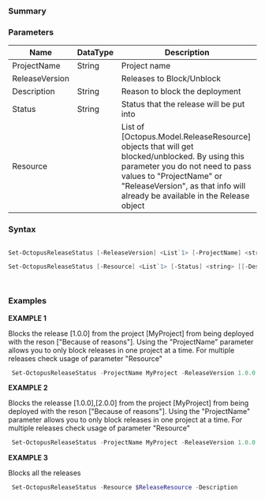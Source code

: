 ﻿### Summary


### Parameters
| Name | DataType          | Description |
| ------------- | ----------- | ----------- |
| ProjectName | String |  Project name     |
| ReleaseVersion |  |  Releases to Block/Unblock     |
| Description | String |  Reason to block the deployment     |
| Status | String |  Status that the release will be put into     |
| Resource |  |  List of [Octopus.Model.ReleaseResource] objects that will get blocked/unblocked. By using this parameter you do not need to pass values to "ProjectName" or  "ReleaseVersion", as that info will already be available in the Release object     |

### Syntax
``` powershell

Set-OctopusReleaseStatus [-ReleaseVersion] <List`1> [-ProjectName] <string> [-Status] <string> [[-Description] <string>] [<CommonParameters>]

Set-OctopusReleaseStatus [-Resource] <List`1> [-Status] <string> [[-Description] <string>] [<CommonParameters>]




``` 

### Examples 

**EXAMPLE 1**

Blocks the release [1.0.0] from the project [MyProject] from being deployed with the reson ["Because of reasons"]. Using the "ProjectName" parameter allows you to only block releases in one project at a time. For multiple releases check usage of parameter "Resource"

``` powershell 
 Set-OctopusReleaseStatus -ProjectName MyProject -ReleaseVersion 1.0.0 -Description "Because of reasons"
``` 

**EXAMPLE 2**

Blocks the releasse [1.0.0],[2.0.0] from the project [MyProject] from being deployed with the reson ["Because of reasons"]. Using the "ProjectName" parameter allows you to only block releases in one project at a time. For multiple releases check usage of parameter "Resource"

``` powershell 
 Set-OctopusReleaseStatus -ProjectName MyProject -ReleaseVersion 1.0.0, 2.0.0 -Description "Because of reasons"
``` 

**EXAMPLE 3**

Blocks all the releases

``` powershell 
 Set-OctopusReleaseStatus -Resource $ReleaseResource -Description
``` 

